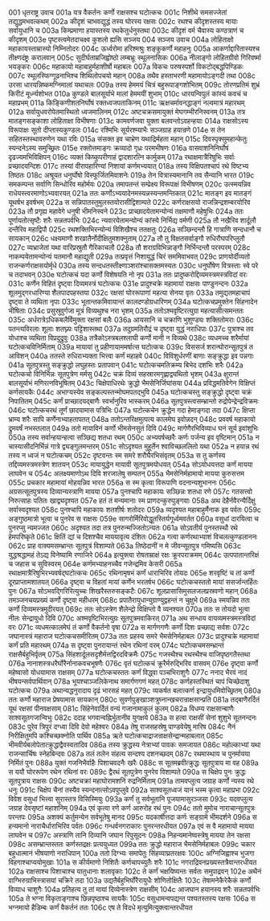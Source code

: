 001  धृतराष्ट्र उवाच
001a यत्र वैकर्तनः कर्णो राक्षसश्च घटोत्कचः
001c निशीथे समसज्जेतां तद्युद्धमभवत्कथम्
002a कीदृशं चाभवद्युद्धं तस्य घोरस्य रक्षसः
002c रथश्च कीदृशस्तस्य मायाः सर्वायुधानि च
003a किम्प्रमाणा हयास्तस्य रथकेतुर्धनुस्तथा
003c कीदृशं वर्म चैवास्य कण्ठत्राणं च कीदृशम्
003e पृष्टस्त्वमेतदाचक्ष्व कुशलो ह्यसि सञ्जय
004  सञ्जय उवाच
004a लोहिताक्षो महाकायस्ताम्रास्यो निम्नितोदरः
004c ऊर्ध्वरोमा हरिश्मश्रुः शङ्कुकर्णो महाहनुः
005a आकर्णाद्दारितास्यश्च तीक्ष्णदंष्ट्रः करालवान्
005c सुदीर्घताम्रजिह्वोष्ठो लम्बभ्रूः स्थूलनासिकः
006a नीलाङ्गो लोहितग्रीवो गिरिवर्ष्मा भयङ्करः
006c महाकायो महाबाहुर्महाशीर्षो महाबलः
007a विकचः परुषस्पर्शो विकटोद्बद्धपिण्डिकः
007c स्थूलस्फिग्गूढनाभिश्च शिथिलोपचयो महान्
008a तथैव हस्ताभरणी महामायोऽङ्गदी तथा
008c उरसा धारयन्निष्कमग्निमालां यथाचलः
009a तस्य हेममयं चित्रं बहुरूपाङ्गशोभितम्
009c तोरणप्रतिमं शुभ्रं किरीटं मूर्ध्न्यशोभत
010a कुण्डले बालसूर्याभे मालां हेममयीं शुभाम्
010c धारयन्विपुलं कांस्यं कवचं च महाप्रभम्
011a किङ्किणीशतनिर्घोषं रक्तध्वजपताकिनम्
011c ऋक्षचर्मावनद्धाङ्गं नल्वमात्रं महारथम्
012a सर्वायुधवरोपेतमास्थितो ध्वजमालिनम्
012c अष्टचक्रसमायुक्तं मेघगम्भीरनिस्वनम्
013a तत्र मातङ्गसङ्काशा लोहिताक्षा विभीषणाः
013c कामवर्णजवा युक्ता बलवन्तोऽवहन्हयाः
014a राक्षसोऽस्य विरूपाक्षः सूतो दीप्तास्यकुण्डलः
014c रश्मिभिः सूर्यरश्म्याभैः सञ्जग्राह हयान्रणे
014e स तेन सहितस्तस्थावरुणेन यथा रविः
015a संसक्त इव चाभ्रेण यथाद्रिर्महता महान्
015c दिवस्पृक्सुमहान्केतुः स्यन्दनेऽस्य समुच्छ्रितः
015e रक्तोत्तमाङ्गः क्रव्यादो गृध्रः परमभीषणः
016a वासवाशनिनिर्घोषं दृढज्यमभिविक्षिपन्
016c व्यक्तं किष्कुपरीणाहं द्वादशारत्नि कार्मुकम्
017a रथाक्षमात्रैरिषुभिः सर्वाः प्रच्छादयन्दिशः
017c तस्यां वीरापहारिण्यां निशायां कर्णमभ्ययात्
018a तस्य विक्षिपतश्चापं रथे विष्टभ्य तिष्ठतः
018c अश्रूयत धनुर्घोषो विस्फूर्जितमिवाशनेः
019a तेन वित्रास्यमानानि तव सैन्यानि भारत
019c समकम्पन्त सर्वाणि सिन्धोरिव महोर्मयः
020a तमापतन्तं सम्प्रेक्ष्य विरूपाक्षं विभीषणम्
020c उत्स्मयन्निव राधेयस्त्वरमाणोऽभ्यवारयत्
021a ततः कर्णोऽभ्ययादेनमस्यन्नस्यन्तमन्तिकात्
021c मातङ्ग इव मातङ्गं यूथर्षभ इवर्षभम्
022a स सन्निपातस्तुमुलस्तयोरासीद्विशाम्पते
022c कर्णराक्षसयो राजन्निन्द्रशम्बरयोरिव
023a तौ प्रगृह्य महावेगे धनुषी भीमनिस्वने
023c प्राच्छादयेतामन्योन्यं तक्षमाणौ महेषुभिः
024a ततः पूर्णायतोत्सृष्टैः शरैः सन्नतपर्वभिः
024c न्यवारयेतामन्योन्यं कांस्ये निर्भिद्य वर्मणी
025a तौ नखैरिव शार्दूलौ दन्तैरिव महाद्विपौ
025c रथशक्तिभिरन्योन्यं विशिखैश्च ततक्षतुः
026a सञ्छिन्दन्तौ हि गात्राणि सन्दधानौ च सायकान्
026c धक्ष्यमाणौ शरव्रातैर्नोदीक्षितुमशक्नुताम्
027a तौ तु विक्षतसर्वाङ्गौ रुधिरौघपरिप्लुतौ
027c व्यभ्राजेतां यथा वारिप्रस्रुतौ गैरिकाचलौ
028a तौ शराग्रविभिन्नाङ्गौ निर्भिन्दन्तौ परस्परम्
028c नाकम्पयेतामन्योन्यं यतमानौ महाद्युती
029a तत्प्रवृत्तं निशायुद्धं चिरं सममिवाभवत्
029c प्राणयोर्दीव्यतो राजन्कर्णराक्षसयोर्मृधे
030a तस्य सन्दधतस्तीक्ष्णाञ्शरांश्चासक्तमस्यतः
030c धनुर्घोषेण वित्रस्ताः स्वे परे च तदाभवन्
030e घटोत्कचं यदा कर्णो विशेषयति नो नृप
031a ततः प्रादुष्करोद्दिव्यमस्त्रमस्त्रविदां वरः
031c कर्णेन विहितं दृष्ट्वा दिव्यमस्त्रं घटोत्कचः
031e प्रादुश्चक्रे महामायां राक्षसः पाण्डुनन्दनः
032a शूलमुद्गरधारिण्या शैलपादपहस्तया
032c रक्षसां घोररूपाणां महत्या सेनया वृतः
033a तमुद्यतमहाचापं दृष्ट्वा ते व्यथिता नृपाः
033c भूतान्तकमिवायान्तं कालदण्डोग्रधारिणम्
034a घटोत्कचप्रमुक्तेन सिंहनादेन भीषिताः
034c प्रसुस्रुवुर्गजा मूत्रं विव्यथुश्च नरा भृशम्
035a ततोऽश्मवृष्टिरत्युग्रा महत्यासीत्समन्ततः
035c अर्धरात्रेऽधिकबलैर्विमुक्ता रक्षसां बलैः
036a आयसानि च चक्राणि भुशुण्ड्यः शक्तितोमराः
036c पतन्त्यविरलाः शूलाः शतघ्न्यः पट्टिशास्तथा
037a तदुग्रमतिरौद्रं च दृष्ट्वा युद्धं नराधिपाः
037c पुत्राश्च तव योधाश्च व्यथिता विप्रदुद्रुवुः
038a तत्रैकोऽस्त्रबलश्लाघी कर्णो मानी न विव्यथे
038c व्यधमच्च शरैर्मायां घटोत्कचविनिर्मिताम्
039a मायायां तु प्रहीणायाममर्षात्स घटोत्कचः
039c विससर्ज शरान्घोरान्सूतपुत्रं त आविशन्
040a ततस्ते रुधिराभ्यक्ता भित्त्वा कर्णं महाहवे
040c विविशुर्धरणीं बाणाः सङ्क्रुद्धा इव पन्नगाः
041a सूतपुत्रस्तु सङ्क्रुद्धो लघुहस्तः प्रतापवान्
041c घटोत्कचमतिक्रम्य बिभेद दशभिः शरैः
042a घटोत्कचो विनिर्भिन्नः सूतपुत्रेण मर्मसु
042c चक्रं दिव्यं सहस्रारमगृह्णाद्व्यथितो भृशम्
043a क्षुरान्तं बालसूर्याभं मणिरत्नविभूषितम्
043c चिक्षेपाधिरथेः क्रुद्धो भैमसेनिर्जिघांसया
044a प्रविद्धमतिवेगेन विक्षिप्तं कर्णसायकैः
044c अभाग्यस्येव सङ्कल्पस्तन्मोघमपतद्भुवि
045a घटोत्कचस्तु सङ्क्रुद्धो दृष्ट्वा चक्रं निपातितम्
045c कर्णं प्राच्छादयद्बाणैः स्वर्भानुरिव भास्करम्
046a सूतपुत्रस्त्वसम्भ्रान्तो रुद्रोपेन्द्रेन्द्रविक्रमः
046c घटोत्कचरथं तूर्णं छादयामास पत्रिभिः
047a घटोत्कचेन क्रुद्धेन गदा हेमाङ्गदा तदा
047c क्षिप्ता भ्राम्य शरैः सापि कर्णेनाभ्याहतापतत्
048a ततोऽन्तरिक्षमुत्पत्य कालमेघ इवोन्नदन्
048c प्रववर्ष महाकायो द्रुमवर्षं नभस्तलात्
049a ततो मायाविनं कर्णो भीमसेनसुतं दिवि
049c मार्गणैरभिविव्याध घनं सूर्य इवांशुभिः
050a तस्य सर्वान्हयान्हत्वा सञ्छिद्य शतधा रथम्
050c अभ्यवर्षच्छरैः कर्णः पर्जन्य इव वृष्टिमान्
051a न चास्यासीदनिर्भिन्नं गात्रे द्व्यङ्गुलमन्तरम्
051c सोऽदृश्यत मुहूर्तेन श्वाविच्छललितो यथा
052a न हयान्न रथं तस्य न ध्वजं न घटोत्कचम्
052c दृष्टवन्तः स्म समरे शरौघैरभिसंवृतम्
053a स तु कर्णस्य तद्दिव्यमस्त्रमस्त्रेण शातयन्
053c मायायुद्धेन मायावी सूतपुत्रमयोधयत्
054a सोऽयोधयत्तदा कर्णं मायया लाघवेन च
054c अलक्ष्यमाणोऽथ दिवि शरजालेषु सम्पतन्
055a भैमसेनिर्महामायो मायया कुरुसत्तम
055c प्रचकार महामायां मोहयन्निव भारत
056a स स्म कृत्वा विरूपाणि वदनान्यशुभाननः
056c अग्रसत्सूतपुत्रस्य दिव्यान्यस्त्राणि मायया
057a पुनश्चापि महाकायः सञ्छिन्नः शतधा रणे
057c गतसत्त्वो निरुत्साहः पतितः खाद्व्यदृश्यत
057e हतं तं मन्यमानाः स्म प्राणदन्कुरुपुङ्गवाः
058a अथ देहैर्नवैरन्यैर्दिक्षु सर्वास्वदृश्यत
058c पुनश्चापि महाकायः शतशीर्षः शतोदरः
059a व्यदृश्यत महाबाहुर्मैनाक इव पर्वतः
059c अङ्गुष्ठमात्रो भूत्वा च पुनरेव स राक्षसः
059e सागरोर्मिरिवोद्धूतस्तिर्यगूर्ध्वमवर्तत
060a वसुधां दारयित्वा च पुनरप्सु न्यमज्जत
060c अदृश्यत तदा तत्र पुनरुन्मज्जितोऽन्यतः
061a सोऽवतीर्य पुनस्तस्थौ रथे हेमपरिष्कृते
061c क्षितिं द्यां च दिशश्चैव माययावृत्य दंशितः
062a गत्वा कर्णरथाभ्याशं विचलत्कुण्डलाननः
062c प्राह वाक्यमसम्भ्रान्तः सूतपुत्रं विशाम्पते
063a तिष्ठेदानीं न मे जीवन्सूतपुत्र गमिष्यसि
063c युद्धश्रद्धामहं तेऽद्य विनेष्यामि रणाजिरे
064a इत्युक्त्वा रोषताम्राक्षं रक्षः क्रूरपराक्रमम्
064c उत्पपातान्तरिक्षं च जहास च सुविस्वरम्
064e कर्णमभ्याहनच्चैव गजेन्द्रमिव केसरी
065a रथाक्षमात्रैरिषुभिरभ्यवर्षद्घटोत्कचः
065c रथिनामृषभं कर्णं धाराभिरिव तोयदः
065e शरवृष्टिं च तां कर्णो दूरप्राप्तामशातयत्
066a दृष्ट्वा च विहतां मायां कर्णेन भरतर्षभ
066c घटोत्कचस्ततो मायां ससर्जान्तर्हितः पुनः
067a सोऽभवद्गिरिरित्युच्चः शिखरैस्तरुसङ्कटैः
067c शूलप्रासासिमुसलजलप्रस्रवणो महान्
068a तमञ्जनचयप्रख्यं कर्णो दृष्ट्वा महीधरम्
068c प्रपातैरायुधान्युग्राण्युद्वहन्तं न चुक्षुभे
069a स्मयन्निव ततः कर्णो दिव्यमस्त्रमुदीरयत्
069c ततः सोऽस्त्रेण शैलेन्द्रो विक्षिप्तो वै व्यनश्यत
070a ततः स तोयदो भूत्वा नीलः सेन्द्रायुधो दिवि
070c अश्मवृष्टिभिरत्युग्रः सूतपुत्रमवाकिरत्
071a अथ सन्धाय वायव्यमस्त्रमस्त्रविदां वरः
071c व्यधमत्कालमेघं तं कर्णो वैकर्तनो वृषा
072a स मार्गणगणैः कर्णो दिशः प्रच्छाद्य सर्वशः
072c जघानास्त्रं महाराज घटोत्कचसमीरितम्
073a ततः प्रहस्य समरे भैमसेनिर्महाबलः
073c प्रादुश्चक्रे महामायां कर्णं प्रति महारथम्
074a स दृष्ट्वा पुनरायान्तं रथेन रथिनां वरम्
074c घटोत्कचमसम्भ्रान्तं राक्षसैर्बहुभिर्वृतम्
075a सिंहशार्दूलसदृशैर्मत्तद्विरदविक्रमैः
075c गजस्थैश्च रथस्थैश्च वाजिपृष्ठगतैस्तथा
076a नानाशस्त्रधरैर्घोरैर्नानाकवचभूषणैः
076c वृतं घटोत्कचं क्रूरैर्मरुद्भिरिव वासवम्
076e दृष्ट्वा कर्णो महेष्वासो योधयामास राक्षसम्
077a घटोत्कचस्ततः कर्णं विद्ध्वा पञ्चभिराशुगैः
077c ननाद भैरवं नादं भीषयन्सर्वपार्थिवान्
078a भूयश्चाञ्जलिकेनाथ समार्गणगणं महत्
078c कर्णहस्तस्थितं चापं चिच्छेदाशु घटोत्कचः
079a अथान्यद्धनुरादाय दृढं भारसहं महत्
079c व्यकर्षत बलात्कर्ण इन्द्रायुधमिवोच्छ्रितम्
080a ततः कर्णो महाराज प्रेषयामास सायकान्
080c सुवर्णपुङ्खाञ्शत्रुघ्नान्खचरान्राक्षसान्प्रति
081a तद्बाणैरर्दितं यूथं रक्षसां पीनवक्षसाम्
081c सिंहेनेवार्दितं वन्यं गजानामाकुलं कुलम्
082a विधम्य राक्षसान्बाणैः साश्वसूतगजान्विभुः
082c ददाह भगवान्वह्निर्भूतानीव युगक्षये
083a स हत्वा राक्षसीं सेनां शुशुभे सूतनन्दनः
083c पुरेव त्रिपुरं दग्ध्वा दिवि देवो महेश्वरः
084a तेषु राजसहस्रेषु पाण्डवेयेषु मारिष
084c नैनं निरीक्षितुमपि कश्चिच्छक्नोति पार्थिव
085a ऋते घटोत्कचाद्राजन्राक्षसेन्द्रान्महाबलात्
085c भीमवीर्यबलोपेतात्क्रुद्धाद्वैवस्वतादिव
086a तस्य क्रुद्धस्य नेत्राभ्यां पावकः समजायत
086c महोल्काभ्यां यथा राजन्सार्चिषः स्नेहबिन्दवः
087a तलं तलेन संहत्य सन्दश्य दशनच्छदम्
087c रथमास्थाय च पुनर्मायया निर्मितं पुनः
088a युक्तं गजनिभैर्वाहैः पिशाचवदनैः खरैः
088c स सूतमब्रवीत्क्रुद्धः सूतपुत्राय मा वह
089a स ययौ घोररूपेण रथेन रथिनां वरः
089c द्वैरथं सूतपुत्रेण पुनरेव विशाम्पते
090a स चिक्षेप पुनः क्रुद्धः सूतपुत्राय राक्षसः
090c अष्टचक्रां महाघोरामशनिं रुद्रनिर्मिताम्
091a तामवप्लुत्य जग्राह कर्णो न्यस्य रथे धनुः
091c चिक्षेप चैनां तस्यैव स्यन्दनात्सोऽवपुप्लुवे
092a साश्वसूतध्वजं यानं भस्म कृत्वा महाप्रभा
092c विवेश वसुधां भित्त्वा सुरास्तत्र विसिस्मियुः
093a कर्णं तु सर्वभूतानि पूजयामासुरञ्जसा
093c यदवप्लुत्य जग्राह देवसृष्टां महाशनिम्
094a एवं कृत्वा रणे कर्ण आरुरोह रथं पुनः
094c ततो मुमोच नाराचान्सूतपुत्रः परन्तपः
095a अशक्यं कर्तुमन्येन सर्वभूतेषु मानद
095c यदकार्षीत्तदा कर्णः सङ्ग्रामे भीमदर्शने
096a स हन्यमानो नाराचैर्धाराभिरिव पर्वतः
096c गन्धर्वनगराकारः पुनरन्तरधीयत
097a एवं स वै महामायो मायया लाघवेन च
097c अस्त्राणि तानि दिव्यानि जघान रिपुसूदनः
098a निहन्यमानेष्वस्त्रेषु मायया तेन रक्षसा
098c असम्भ्रान्तस्ततः कर्णस्तद्रक्षः प्रत्ययुध्यत
099a ततः क्रुद्धो महाराज भैमसेनिर्महाबलः
099c चकार बहुधात्मानं भीषयाणो नराधिपान्
100a ततो दिग्भ्यः समापेतुः सिंहव्याघ्रतरक्षवः
100c अग्निजिह्वाश्च भुजगा विहगाश्चाप्ययोमुखाः
101a स कीर्यमाणो निशितैः कर्णचापच्युतैः शरैः
101c नगराद्रिवनप्रख्यस्तत्रैवान्तरधीयत
102a राक्षसाश्च पिशाचाश्च यातुधानाः शलावृकाः
102c ते कर्णं भक्षयिष्यन्तः सर्वतः समुपाद्रवन्
102e अथैनं वाग्भिरुग्राभिस्त्रासयां चक्रिरे तदा
103a उद्यतैर्बहुभिर्घोरैरायुधैः शोणितोक्षितैः
103c तेषामनेकैरेकैकं कर्णो विव्याध चाशुगैः
104a प्रतिहत्य तु तां मायां दिव्येनास्त्रेण राक्षसीम्
104c आजघान हयानस्य शरैः सन्नतपर्वभिः
105a ते भग्ना विकृताङ्गाश्च छिन्नपृष्ठाश्च सायकैः
105c वसुधामन्वपद्यन्त पश्यतस्तस्य रक्षसः
106a स भग्नमायो हैडिम्बः कर्णं वैकर्तनं ततः
106c एष ते विदधे मृत्युमित्युक्त्वान्तरधीयत
